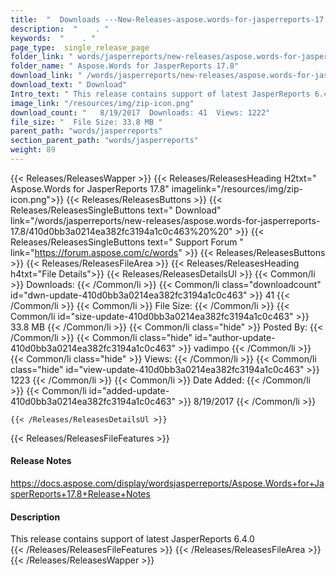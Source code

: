 ```yaml
---
title:  "  Downloads ---New-Releases-aspose.words-for-jasperreports-17.8 . " 
description:  "    . " 
keywords:  "    . " 
page_type:  single_release_page
folder_link: " words/jasperreports/new-releases/aspose.words-for-jasperreports-17.8/"
folder_name: " Aspose.Words for JasperReports 17.8"
download_link: " /words/jasperreports/new-releases/aspose.words-for-jasperreports-17.8/410d0bb3a0214ea382fc3194a1c0c463"
download_text: " Download"
Intro_text: " This release contains support of latest JasperReports 6.4.0"
image_link: "/resources/img/zip-icon.png"
download_count: "   8/19/2017  Downloads: 41  Views: 1222"
file_size: "  File Size: 33.8 MB "
parent_path: "words/jasperreports"
section_parent_path: "words/jasperreports"
weight: 89
---
```


{{< Releases/ReleasesWapper >}}
  {{< Releases/ReleasesHeading H2txt=" Aspose.Words for JasperReports 17.8" imagelink="/resources/img/zip-icon.png">}}
  {{< Releases/ReleasesButtons >}}
    {{< Releases/ReleasesSingleButtons text=" Download" link="/words/jasperreports/new-releases/aspose.words-for-jasperreports-17.8/410d0bb3a0214ea382fc3194a1c0c463%20%20" >}}
    {{< Releases/ReleasesSingleButtons text=" Support Forum " link="https://forum.aspose.com/c/words" >}}
  {{< Releases/ReleasesButtons >}}
  {{< Releases/ReleasesFileArea >}}
    {{< Releases/ReleasesHeading h4txt="File Details">}}
    {{< Releases/ReleasesDetailsUl >}}
            {{< Common/li  >}} Downloads: {{< /Common/li >}} 
      {{< Common/li class="downloadcount" id="dwn-update-410d0bb3a0214ea382fc3194a1c0c463" >}} 41 {{< /Common/li >}} 
      {{< Common/li  >}} File Size: {{< /Common/li >}} 
      {{< Common/li id="size-update-410d0bb3a0214ea382fc3194a1c0c463" >}} 33.8 MB {{< /Common/li >}} 
      {{< Common/li  class="hide" >}} Posted By: {{< /Common/li >}} 
      {{< Common/li class="hide" id="author-update-410d0bb3a0214ea382fc3194a1c0c463" >}} vadimpo {{< /Common/li >}} 
      {{< Common/li class="hide"  >}} Views: {{< /Common/li >}} 
      {{< Common/li class="hide" id="view-update-410d0bb3a0214ea382fc3194a1c0c463" >}} 1223 {{< /Common/li >}} 
      {{< Common/li  >}} Date Added: {{< /Common/li >}} 
      {{< Common/li id="added-update-410d0bb3a0214ea382fc3194a1c0c463" >}} 8/19/2017 {{< /Common/li >}} 

    {{< /Releases/ReleasesDetailsUl >}}

  {{< Releases/ReleasesFileFeatures >}}
      <h4>Release Notes</h4><div><a href="https://docs.aspose.com/display/wordsjasperreports/Aspose.Words+for+JasperReports+17.8+Release+Notes">https://docs.aspose.com/display/wordsjasperreports/Aspose.Words+for+JasperReports+17.8+Release+Notes</a></div><h4>Description</h4><div class="HTMLDescription">This release contains support of latest JasperReports 6.4.0</div>
  {{< /Releases/ReleasesFileFeatures >}}
 {{< /Releases/ReleasesFileArea >}}
{{< /Releases/ReleasesWapper >}}


